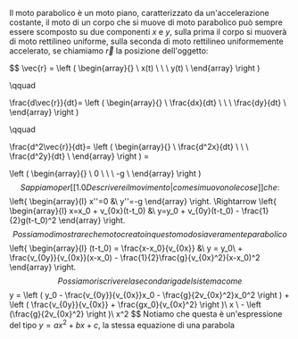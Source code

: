 Il moto parabolico è un moto piano, caratterizzato da un'accelerazione costante, il moto di un corpo che si muove di moto parabolico può sempre essere scomposto su due componenti $x$ e $y$, sulla prima il corpo si muoverà di moto rettilineo uniforme, sulla seconda di moto rettilineo uniformemente accelerato, se chiamiamo $\vec{r}$ la posizione dell'oggetto:

$$
\vec{r} =
\left ( \begin{array}{}
\ x(t) \ \\
\ y(t) \ 
\end{array} \right )

\qquad

\frac{d\vec{r}}{dt}=
\left ( \begin{array}{}
\ \frac{dx}{dt} \ \\
\ \frac{dy}{dt} \ 
\end{array} \right )

\qquad

\frac{d^2\vec{r}}{dt}=
\left ( \begin{array}{}
\ \frac{d^2x}{dt} \ \\
\ \frac{d^2y}{dt} \ 
\end{array} \right ) = 

\left ( \begin{array}{}
\ 0 \ \\
\ -g \ 
\end{array} \right )
$$
Sappiamo per [[1.0 Descrivere il movimento|come si muovono le cose]] che:
$$
\left\{ 
    \begin{array}{l}
        x''=0 &\\
        y''=-g
    \end{array} 
\right.
\Rightarrow
\left\{ 
    \begin{array}{l}
        x=x_0 + v_{0x}(t-t_0) &\\
        y=y_0 + v_{0y}(t-t_0) - \frac{1}{2}g(t-t_0)^2
    \end{array} 
\right.
$$
Possiamo dimostrare che moto creato in questo modo sia veramente parabolico
$$
\left\{ 
    \begin{array}{l}
        (t-t_0) = \frac{x-x_0}{v_{0x}} &\\
        y = y_0\ + \frac{v_{0y}}{v_{0x}}(x-x_0) - \frac{1}{2}\frac{g}{v_{0x}^2}(x-x_0)^2
    \end{array} 
\right.
$$
Possiamo riscrivere la seconda riga del sistema come
$$ y = 
\left ( y_0 - \frac{v_{0y}}{v_{0x}}x_0 - \frac{g}{2v_{0x}^2}x_0^2 \right ) +
\left ( \frac{v_{0y}}{v_{0x}} + \frac{gx_0}{v_{0x}^2} \right )\ x \ -
\left (\frac{g}{2v_{0x}^2} \right )\ x^2
$$
Notiamo che questa è un'espressione del tipo $y = ax^2 +bx + c$, la stessa equazione di una parabola
